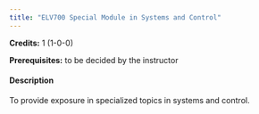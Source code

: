 ```yaml
---
title: "ELV700 Special Module in Systems and Control"
---
```

**Credits:** 1 (1-0-0)

**Prerequisites:** to be decided by the instructor

#### Description
To provide exposure in specialized topics in systems and control.